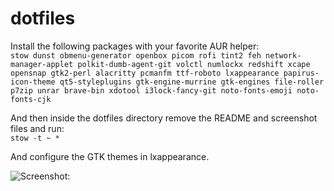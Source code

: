 # dotfiles

Install the following packages with your favorite AUR helper: <br>
```stow dunst obmenu-generator openbox picom rofi tint2 feh network-manager-applet polkit-dumb-agent-git volctl numlockx redshift xcape opensnap gtk2-perl alacritty pcmanfm ttf-roboto lxappearance papirus-icon-theme qt5-styleplugins gtk-engine-murrine gtk-engines file-roller p7zip unrar brave-bin xdotool i3lock-fancy-git noto-fonts-emoji noto-fonts-cjk```

And then inside the dotfiles directory remove the README and screenshot files and run: <br>
```stow -t ~ *```

And configure the GTK themes in lxappearance.

![Screenshot: ](screenshot.png)

